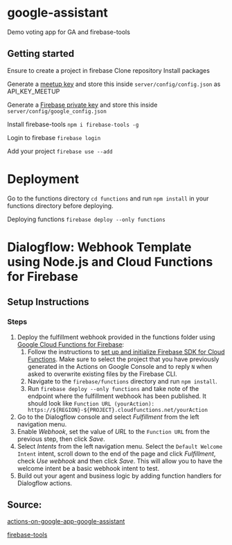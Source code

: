 # google-assistant

Demo voting app for GA and firebase-tools

## Getting started

Ensure to create a project in firebase
Clone repository
Install packages

Generate a [meetup key](https://secure.meetup.com/meetup_api/key/) and store this inside `server/config/config.json` as API_KEY_MEETUP

Generate a [Firebase private key](https://documentation.onesignal.com/docs/generate-a-google-server-api-key) and store this inside `server/config/google_config.json`

Install firebase-tools
`npm i firebase-tools -g`

Login to firebase
`firebase login`

Add your project
`firebase use --add`

# Deployment

Go to the functions directory `cd functions` and run `npm install` in your functions directory before deploying.

Deploying functions
`firebase deploy --only functions`

# Dialogflow: Webhook Template using Node.js and Cloud Functions for Firebase

## Setup Instructions

### Steps

1. Deploy the fulfillment webhook provided in the functions folder using [Google Cloud Functions for Firebase](https://firebase.google.com/docs/functions/):
   1. Follow the instructions to [set up and initialize Firebase SDK for Cloud Functions](https://firebase.google.com/docs/functions/get-started#set_up_and_initialize_functions_sdk). Make sure to select the project that you have previously generated in the Actions on Google Console and to reply `N` when asked to overwrite existing files by the Firebase CLI.
   2. Navigate to the <code>firebase/functions</code> directory and run <code>npm install</code>.
   3. Run `firebase deploy --only functions` and take note of the endpoint where the fulfillment webhook has been published. It should look like `Function URL (yourAction): https://${REGION}-${PROJECT}.cloudfunctions.net/yourAction`
2. Go to the Dialogflow console and select _Fulfillment_ from the left navigation menu.
3. Enable _Webhook_, set the value of _URL_ to the `Function URL` from the previous step, then click _Save_.
4. Select _Intents_ from the left navigation menu. Select the `Default Welcome Intent` intent, scroll down to the end of the page and click _Fulfillment_, check _Use webhook_ and then click _Save_. This will allow you to have the welcome intent be a basic webhook intent to test.
5. Build out your agent and business logic by adding function handlers for Dialogflow actions.

## Source:

[actions-on-google-app-google-assistant](https://www.udemy.com/actions-on-google-app-google-assistant/learn)

[firebase-tools](https://github.com/firebase/firebase-tools)
